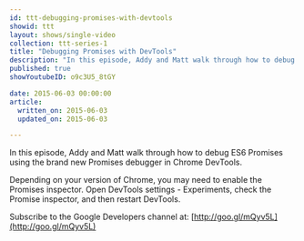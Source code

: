 ```yaml
---
id: ttt-debugging-promises-with-devtools
showid: ttt
layout: shows/single-video
collection: ttt-series-1
title: "Debugging Promises with DevTools"
description: "In this episode, Addy and Matt walk through how to debug ES6 Promises using the brand new Promises debugger in Chrome DevTools."
published: true
showYoutubeID: o9c3U5_8tGY

date: 2015-06-03 00:00:00
article:
  written_on: 2015-06-03
  updated_on: 2015-06-03

---
```


In this episode, Addy and Matt walk through how to debug ES6 Promises using the
brand new Promises debugger in Chrome DevTools.

Depending on your version of Chrome, you may need to enable the Promises
inspector. Open DevTools settings - Experiments, check the Promise
inspector, and then restart DevTools.

Subscribe to the Google Developers channel at: [http://goo.gl/mQyv5L](http://goo.gl/mQyv5L)
